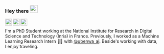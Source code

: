 ### Hey there <img src="https://media.giphy.com/media/hvRJCLFzcasrR4ia7z/giphy.gif" width="25px">

<a href="https://twitter.com/SewadeOgun">
  <img align="left" alt="Sewade Ogun | Twitter" width="22px" src="https://cdn.jsdelivr.net/npm/simple-icons@v7/icons/twitter.svg" />
</a>
<a href="https://www.linkedin.com/in/sewade-ogun/">
  <img align="left" alt="Sewade's's LinkedIn" width="22px" src="https://cdn.jsdelivr.net/npm/simple-icons@v7/icons/linkedin.svg" />
</a>
<a href="https://ogunlao.github.io/">
  <img align="left" alt="Sewade's Blog" width="22px" src="https://cdn.jsdelivr.net/npm/simple-icons@v7/icons/microdotblog.svg" />
</a>
<br />

I'm a PhD Student working at the National Institute for Research in Digital Science and Technology (Inria) in France. Previously, I worked as a Machine Learning Research Intern 🙍🏽‍ with [@ubenwa_ai](https://www.ubenwa.ai/). Beside's working with data, I enjoy traveling.
